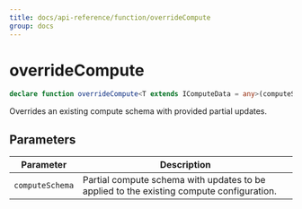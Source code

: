 ```yaml
---
title: docs/api-reference/function/overrideCompute
group: docs
---
```


# overrideCompute

```ts
declare function overrideCompute<T extends IComputeData = any>(computeSchema: TComputeSchema<T>): IComputeSchema<any>;
```

Overrides an existing compute schema with provided partial updates.

## Parameters

| Parameter | Description |
|-----------|-------------|
| `computeSchema` | Partial compute schema with updates to be applied to the existing compute configuration. |
